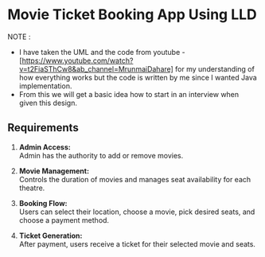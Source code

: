 # Movie Ticket Booking App Using LLD 
NOTE :
- I have taken the UML and the code from youtube - [https://www.youtube.com/watch?v=t2FiaSThCw8&ab_channel=MrunmaiDahare] for my understanding of how everything works but the code is written by me since I wanted Java implementation.
- From this we will get a basic idea how to start in an interview when given this design.

## Requirements

1. **Admin Access:**  
   Admin has the authority to add or remove movies.

2. **Movie Management:**  
   Controls the duration of movies and manages seat availability for each theatre.

3. **Booking Flow:**  
   Users can select their location, choose a movie, pick desired seats, and choose a payment method.

4. **Ticket Generation:**  
   After payment, users receive a ticket for their selected movie and seats.




